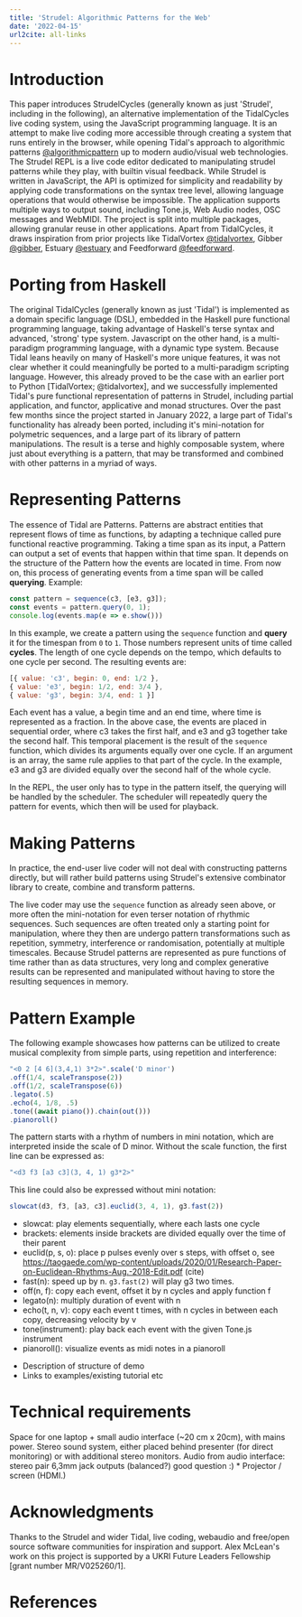 ```yaml
---
title: 'Strudel: Algorithmic Patterns for the Web'
date: '2022-04-15'
url2cite: all-links
---
```


# Introduction

This paper introduces StrudelCycles (generally known as just 'Strudel', including in the following), an alternative implementation of the TidalCycles live coding system, using the JavaScript programming language. It is an attempt to make live coding more accessible through creating a system that runs entirely in the browser, while opening Tidal's approach to algorithmic patterns [@algorithmicpattern] up to modern audio/visual web technologies. The Strudel REPL is a live code editor dedicated to manipulating strudel patterns while they play, with builtin visual feedback. While Strudel is written in JavaScript, the API is optimized for simplicity and readability by applying code transformations on the syntax tree level, allowing language operations that would otherwise be impossible. The application supports multiple ways to output sound, including Tone.js, Web Audio nodes, OSC messages and WebMIDI. The project is split into multiple packages, allowing granular reuse in other applications. Apart from TidalCycles, it draws inspiration from prior projects like TidalVortex [@tidalvortex], Gibber [@gibber], Estuary [@estuary] and Feedforward [@feedforward]. 

# Porting from Haskell

The original TidalCycles (generally known as just 'Tidal') is implemented as a domain specific language (DSL), embedded in the Haskell pure functional programming language, taking advantage of Haskell's terse syntax and advanced, 'strong' type system. Javascript on the other hand, is a multi-paradigm programming language, with a dynamic type system. Because Tidal leans heavily on many of Haskell's more unique features, it was not clear whether it could meaningfully be ported to a multi-paradigm scripting language. However, this already proved to be the case with an earlier port to Python [TidalVortex; @tidalvortex], and we successfully implemented Tidal's pure functional representation of patterns in Strudel, including partial application, and functor, applicative and monad structures. Over the past few months since the project started in January 2022, a large part of Tidal's functionality has already been ported, including it's mini-notation for polymetric sequences, and a large part of its library of pattern manipulations. The result is a terse and highly composable system, where just about everything is a pattern, that may be transformed and combined with other patterns in a myriad of ways.

# Representing Patterns

The essence of Tidal are Patterns. Patterns are abstract entities that represent flows of time as functions, by adapting a technique called pure functional reactive programming.
Taking a time span as its input, a Pattern can output a set of events that happen within that time span.
It depends on the structure of the Pattern how the events are located in time.
From now on, this process of generating events from a time span will be called **querying**.
Example:

```js
const pattern = sequence(c3, [e3, g3]);
const events = pattern.query(0, 1);
console.log(events.map(e => e.show()))
```

In this example, we create a pattern using the `sequence` function and **query** it for the timespan from `0` to `1`.
Those numbers represent units of time called **cycles**. The length of one cycle  depends on the tempo, which defaults to one cycle per second.
The resulting events are:

```js
[{ value: 'c3', begin: 0, end: 1/2 },
{ value: 'e3', begin: 1/2, end: 3/4 },
{ value: 'g3', begin: 3/4, end: 1 }]
```

Each event has a value, a begin time and an end time, where time is represented as a fraction.
In the above case, the events are placed in sequential order, where c3 takes the first half, and e3 and g3 together take the second half.
This temporal placement is the result of the `sequence` function, which divides its arguments equally over one cycle.
If an argument is an array, the same rule applies to that part of the cycle. In the example, e3 and g3 are divided equally over the second half of the whole cycle.

In the REPL, the user only has to type in the pattern itself, the querying will be handled by the scheduler.
The scheduler will repeatedly query the pattern for events, which then will be used for playback.

# Making Patterns

In practice, the end-user live coder will not deal with constructing patterns directly, but will rather build patterns using Strudel's extensive combinator library to create, combine and transform patterns.

The live coder may use the `sequence` function as already seen above, or more often the mini-notation for even terser notation of rhythmic sequences. Such sequences are often treated only a starting point for manipulation, where they then are undergo pattern transformations such as repetition, symmetry, interference or randomisation, potentially at multiple timescales. Because Strudel patterns are represented as pure functions of time rather than as data structures, very long and complex generative results can be represented and manipulated without having to store the resulting sequences in memory.

# Pattern Example

The following example showcases how patterns can be utilized to create musical complexity from simple parts, using repetition and interference:

```js
"<0 2 [4 6](3,4,1) 3*2>".scale('D minor')
.off(1/4, scaleTranspose(2))
.off(1/2, scaleTranspose(6))
.legato(.5)
.echo(4, 1/8, .5)
.tone((await piano()).chain(out()))
.pianoroll()
```

The pattern starts with a rhythm of numbers in mini notation, which are interpreted inside the scale of D minor.
Without the scale function, the first line can be expressed as:

```js
"<d3 f3 [a3 c3](3, 4, 1) g3*2>"
```

This line could also be expressed without mini notation:

```js
slowcat(d3, f3, [a3, c3].euclid(3, 4, 1), g3.fast(2))
``` 

- slowcat: play elements sequentially, where each lasts one cycle
- brackets: elements inside brackets are divided equally over the time of their parent
- euclid(p, s, o): place p pulses evenly over s steps, with offset o, see https://taogaede.com/wp-content/uploads/2020/01/Research-Paper-on-Euclidean-Rhythms-Aug.-2018-Edit.pdf (cite)
- fast(n): speed up by n. `g3.fast(2)` will play g3 two times.
- off(n, f): copy each event, offset it by n cycles and apply function f
- legato(n): multiply duration of event with n
- echo(t, n, v): copy each event t times, with n cycles in between each copy, decreasing velocity by v
- tone(instrument): play back each event with the given Tone.js instrument
- pianoroll(): visualize events as midi notes in a pianoroll 

* Description of structure of demo
* Links to examples/existing tutorial etc

# Technical requirements
    
Space for one laptop + small audio interface (~20 cm x 20cm), with mains power.
Stereo sound system, either placed behind presenter (for direct monitoring) or with additional stereo monitors.
Audio from audio interface: stereo pair 6,3mm jack outputs (balanced?) good question :)
    * Projector / screen (HDMI.)

# Acknowledgments

Thanks to the Strudel and wider Tidal, live coding, webaudio and free/open source software communities for inspiration and support. Alex McLean's work on this project is supported by a UKRI Future Leaders Fellowship [grant number MR/V025260/1].

# References

[@roberts2016]: https://www.tandfonline.com/doi/abs/10.1080/14794713.2016.1227602?journalCode=rpdm20
[@gibber]: https://quod.lib.umich.edu/i/icmc/bbp2372.2012.011/2/--gibber-live-coding-audio-in-the-browser?page=root;size=150;view=text
[@alternate-timelines]: https://zenodo.org/record/5788732
[@tidal.pegjs]: https://www.semanticscholar.org/paper/Bringing-the-TidalCycles-Mini-Notation-to-the-Roberts/74965efadd572ae3f40d14c633a5c8581c1b9f42
[@tidalvortex]: https://zenodo.org/record/6456380
[@estuary]: https://www.semanticscholar.org/paper/Estuary%3A-Browser-based-Collaborative-Projectional-Ogborn-Beverley/c6b5d34575d6230dfd8751ca4af8e5f6e44d916b
[@tidalcycles]: https://dl.acm.org/doi/10.1145/2633638.2633647
[@hession]: https://www.scopus.com/record/display.uri?eid=2-s2.0-84907386880&origin=inward&txGid=03307e26fba02a27bdc68bda462016f6266316467_Extending_Instruments_with_Live_Algorithms_in_a_Percussion_Code_Duo
[@spiegel]: https://www.academia.edu/664807/Manipulations_of_musical_patterns
[@bel]: https://citeseerx.ist.psu.edu/viewdoc/summary?doi=10.1.1.517.7129
[@algorithmicpattern]: https://zenodo.org/record/4299661
[@fabricating]: https://zenodo.org/record/2155745
[@cyclic-patterns]: https://zenodo.org/record/1548969
[@feedforward]: https://zenodo.org/record/6353969
